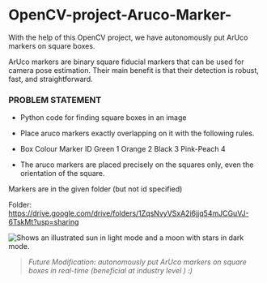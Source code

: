 # OpenCV-project-Aruco-Marker-

With the help of this OpenCV project, we have autonomously put ArUco markers on square boxes. 

ArUco markers are binary square fiducial markers that can be used for camera pose estimation. Their main benefit is that their detection is robust, fast, and straightforward.

### PROBLEM STATEMENT
 
- Python code for finding square boxes in an image

- Place aruco markers exactly overlapping on it with the following rules.

- Box Colour Marker ID Green 1 Orange 2 Black 3 Pink-Peach 4

- The aruco markers are placed precisely on the squares only, even the orientation of the square.

Markers are in the given folder (but not id specified)

Folder: https://drive.google.com/drive/folders/1ZqsNvyVSxA2i6jjq54mJCGuVJ-6TskMt?usp=sharing

 
<img alt="Shows an illustrated sun in light mode and a moon with stars in dark mode." src="https://user-images.githubusercontent.com/25423296/163456779-a8556205-d0a5-45e2-ac17-42d089e3c3f8.png">
 



> _Future Modification: autonomously put ArUco markers on square boxes in real-time (beneficial at industry level )  :)_
